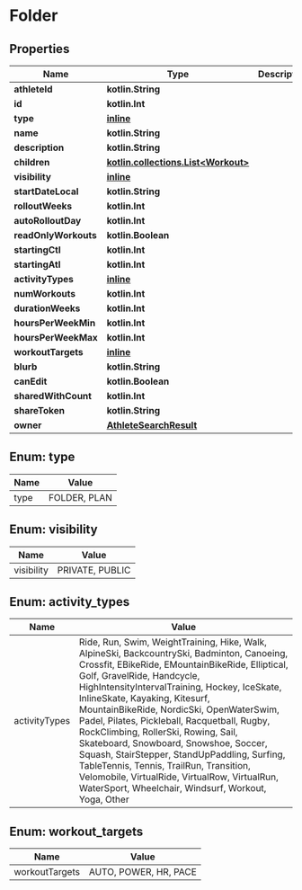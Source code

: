 
# Folder

## Properties
Name | Type | Description | Notes
------------ | ------------- | ------------- | -------------
**athleteId** | **kotlin.String** |  |  [optional]
**id** | **kotlin.Int** |  |  [optional]
**type** | [**inline**](#Type) |  |  [optional]
**name** | **kotlin.String** |  |  [optional]
**description** | **kotlin.String** |  |  [optional]
**children** | [**kotlin.collections.List&lt;Workout&gt;**](Workout.md) |  |  [optional]
**visibility** | [**inline**](#Visibility) |  |  [optional]
**startDateLocal** | **kotlin.String** |  |  [optional]
**rolloutWeeks** | **kotlin.Int** |  |  [optional]
**autoRolloutDay** | **kotlin.Int** |  |  [optional]
**readOnlyWorkouts** | **kotlin.Boolean** |  |  [optional]
**startingCtl** | **kotlin.Int** |  |  [optional]
**startingAtl** | **kotlin.Int** |  |  [optional]
**activityTypes** | [**inline**](#kotlin.collections.List&lt;ActivityTypes&gt;) |  |  [optional]
**numWorkouts** | **kotlin.Int** |  |  [optional]
**durationWeeks** | **kotlin.Int** |  |  [optional]
**hoursPerWeekMin** | **kotlin.Int** |  |  [optional]
**hoursPerWeekMax** | **kotlin.Int** |  |  [optional]
**workoutTargets** | [**inline**](#kotlin.collections.List&lt;WorkoutTargets&gt;) |  |  [optional]
**blurb** | **kotlin.String** |  |  [optional]
**canEdit** | **kotlin.Boolean** |  |  [optional]
**sharedWithCount** | **kotlin.Int** |  |  [optional]
**shareToken** | **kotlin.String** |  |  [optional]
**owner** | [**AthleteSearchResult**](AthleteSearchResult.md) |  |  [optional]


<a id="Type"></a>
## Enum: type
Name | Value
---- | -----
type | FOLDER, PLAN


<a id="Visibility"></a>
## Enum: visibility
Name | Value
---- | -----
visibility | PRIVATE, PUBLIC


<a id="kotlin.collections.List<ActivityTypes>"></a>
## Enum: activity_types
Name | Value
---- | -----
activityTypes | Ride, Run, Swim, WeightTraining, Hike, Walk, AlpineSki, BackcountrySki, Badminton, Canoeing, Crossfit, EBikeRide, EMountainBikeRide, Elliptical, Golf, GravelRide, Handcycle, HighIntensityIntervalTraining, Hockey, IceSkate, InlineSkate, Kayaking, Kitesurf, MountainBikeRide, NordicSki, OpenWaterSwim, Padel, Pilates, Pickleball, Racquetball, Rugby, RockClimbing, RollerSki, Rowing, Sail, Skateboard, Snowboard, Snowshoe, Soccer, Squash, StairStepper, StandUpPaddling, Surfing, TableTennis, Tennis, TrailRun, Transition, Velomobile, VirtualRide, VirtualRow, VirtualRun, WaterSport, Wheelchair, Windsurf, Workout, Yoga, Other


<a id="kotlin.collections.List<WorkoutTargets>"></a>
## Enum: workout_targets
Name | Value
---- | -----
workoutTargets | AUTO, POWER, HR, PACE



